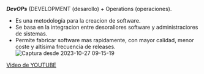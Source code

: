 **_DevOPs_** (DEVELOPMENT (desarollo) + Operations (operaciones).

* Es una metodología para la creacion de software.
* Se basa en la integracion entre desorallores software y administraciores de sistemas.
* Permite fabricar software mas rapidamente, con mayor calidad, menor coste y altísima frecuencia de releases.
![Captura desde 2023-10-27 09-15-19](https://github.com/Nathillas/Develops/assets/148760008/043cf9d6-6879-44c1-a30a-1bc8fb7c4815)



[Video de YOUTUBE](https://www.youtube.com/watch?v=p-bOnV8FRMQ)


